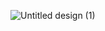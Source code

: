 ![Untitled design (1)](https://github.com/user-attachments/assets/df83f036-9e9e-4116-a5fb-ec1f60c3a573)
